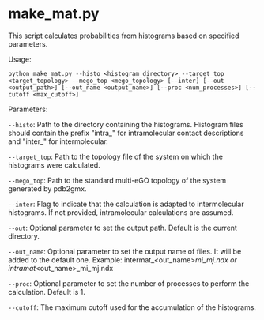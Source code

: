 # make_mat.py

This script calculates probabilities from histograms based on specified parameters.

Usage:
```
python make_mat.py --histo <histogram_directory> --target_top <target_topology> --mego_top <mego_topology> [--inter] [--out <output_path>] [--out_name <output_name>] [--proc <num_processes>] [--cutoff <max_cutoff>]
```
Parameters:

`--histo`: Path to the directory containing the histograms.
         Histogram files should contain the prefix "intra_" for intramolecular contact descriptions and "inter_" for intermolecular.
    
`--target_top`: Path to the topology file of the system on which the histograms were calculated.
    
`--mego_top`: Path to the standard multi-eGO topology of the system generated by pdb2gmx.
    
`--inter`: Flag to indicate that the calculation is adapted to intermolecular histograms. If not provided, intramolecular calculations are assumed.
    
-`-out`: Optional parameter to set the output path. Default is the current directory.
    
`--out_name`: Optional parameter to set the output name of files. It will be added to the default one.
                Example: intermat_<out_name>_mi_mj.ndx or intramat_<out_name>_mi_mj.ndx
    
`--proc`: Optional parameter to set the number of processes to perform the calculation. Default is 1.
    
`--cutoff`: The maximum cutoff used for the accumulation of the histograms.

